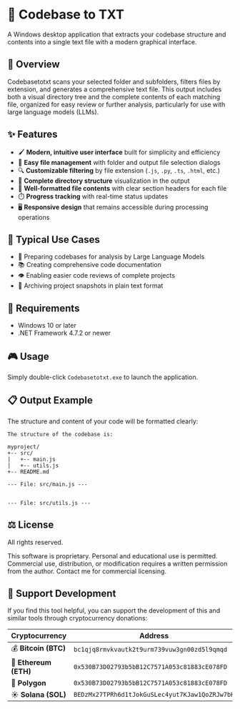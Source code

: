 # 📄 Codebase to TXT

A Windows desktop application that extracts your codebase structure and contents into a single text file with a modern graphical interface.

## 🔎 Overview

Codebasetotxt scans your selected folder and subfolders, filters files by extension, and generates a comprehensive text file. This output includes both a visual directory tree and the complete contents of each matching file, organized for easy review or further analysis, particularly for use with large language models (LLMs).

## ✨ Features

- 🖌️ **Modern, intuitive user interface** built for simplicity and efficiency
- 📁 **Easy file management** with folder and output file selection dialogs
- 🔍 **Customizable filtering** by file extension (`.js`, `.py`, `.ts`, `.html`, etc.)
- 🌳 **Complete directory structure** visualization in the output
- 📝 **Well-formatted file contents** with clear section headers for each file
- ⏱️ **Progress tracking** with real-time status updates
- 🖥️ **Responsive design** that remains accessible during processing operations

## 🚀 Typical Use Cases

- 🤖 Preparing codebases for analysis by Large Language Models
- 📚 Creating comprehensive code documentation
- 👁️ Enabling easier code reviews of complete projects
- 💾 Archiving project snapshots in plain text format

## 🔧 Requirements

- Windows 10 or later
- .NET Framework 4.7.2 or newer

## 🎮 Usage

Simply double-click `Codebasetotxt.exe` to launch the application.

## 📋 Output Example

The structure and content of your code will be formatted clearly:

```
The structure of the codebase is:

myproject/
+-- src/
|   +-- main.js
|   +-- utils.js
+-- README.md

--- File: src/main.js ---


--- File: src/utils.js ---

```

## ⚖️ License

All rights reserved.

This software is proprietary. Personal and educational use is permitted. Commercial use, distribution, or modification requires a written permission from the author. Contact me for commercial licensing.

## 💖 Support Development

If you find this tool helpful, you can support the development of this and similar tools through cryptocurrency donations:

| Cryptocurrency | Address |
|----------------|---------|
| 💰 **Bitcoin (BTC)** | `bc1qjq8rmvkvautk2t9urm739vuw3gn00zd5l9qmqd` |
| 💎 **Ethereum (ETH)** | `0x530B73D02793b5bB12C7571A053c81883cE078FD` |
| 🔷 **Polygon** | `0x530B73D02793b5bB12C7571A053c81883cE078FD` |
| ☀️ **Solana (SOL)** | `BEDzMx27TPRh6d1tJokGuSLec4yut7KJaw1QoZRJw7bH` |

